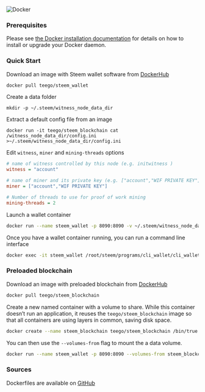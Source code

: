 ![Docker](https://blog.logentries.com/wp-content/uploads/2014/05/docker-logo-long.png)

### Prerequisites

Please see [the Docker installation documentation](https://docs.docker.com/engine/installation/) for details on how to install or upgrade your Docker daemon.

### Quick Start

Download an image with Steem wallet software from [DockerHub](https://hub.docker.com/r/teego/steem_wallet/)
```sh
docker pull teego/steem_wallet
```

Create a data folder
```
mkdir -p ~/.steem/witness_node_data_dir
```

Extract a default config file from an image
```
docker run -it teego/steem_blockchain cat /witness_node_data_dir/config.ini >~/.steem/witness_node_data_dir/config.ini
```

Edit `witness`, `miner` and `mining-threads` options
```ini
# name of witness controlled by this node (e.g. initwitness )
witness = "account"

# name of miner and its private key (e.g. ["account","WIF PRIVATE KEY"] )
miner = ["account","WIF PRIVATE KEY"]

# Number of threads to use for proof of work mining
mining-threads = 2
```

Launch a wallet container
```sh
docker run --name steem_wallet -p 8090:8090 -v ~/.steem/witness_node_data_dir:/witness_node_data_dir teego/steem_wallet
```

Once you have a wallet container running, you can run a command line interface
```sh
docker exec -it steem_wallet /root/steem/programs/cli_wallet/cli_wallet
```

### Preloaded blockchain

Download an image with preloaded blockchain from [DockerHub](https://hub.docker.com/r/teego/steem_blockchain/)
```sh
docker pull teego/steem_blockchain
```

Create a new named container with a volume to share. While this container doesn’t run an application, it reuses the `teego/steem_blockchain` image so that all containers are using layers in common, saving disk space.
```sh
docker create --name steem_blockchain teego/steem_blockchain /bin/true
```

You can then use the `--volumes-from` flag to mount the a data volume.
```sh
docker run --name steem_wallet -p 8090:8090 --volumes-from steem_blockchain -v ~/.steem/witness_node_data_dir/config.ini:/witness_node_data_dir/config.ini teego/steem_wallet
```

### Sources

Dockerfiles are available on [GitHub](https://github.com/TigerND/docker-steem)
